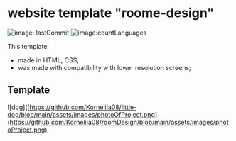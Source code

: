 # website template "roome-design"

![image: lastCommit](https://img.shields.io/github/last-commit/Korneliia08/roomDesign)
![image:countLanguages](https://img.shields.io/github/languages/count/Korneliia08/roomDesign)

This template:
* made in HTML, CSS;
* was made with compatibility with lower resolution screens;

## Template
![dog]([https://github.com/Korneliia08/little-dog/blob/main/assets/images/photoOfProject.png](https://github.com/Korneliia08/roomDesign/blob/main/assets/images/photoProject.png)
